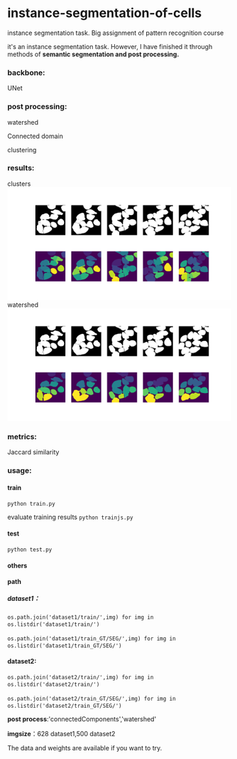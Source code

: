 # instance-segmentation-of-cells
instance segmentation task. Big assignment of pattern recognition course

it's an instance segmentation task. However, I have finished it through methods of **semantic segmentation and post processing.**

### backbone:
  UNet


### post processing:
  watershed
  
  Connected domain
  
  clustering

### results:
clusters
![clusters](https://github.com/whiteyunjie/instance-segmentation-of-cells/blob/main/clusters.png)
watershed
![images](https://github.com/whiteyunjie/instance-segmentation-of-cells/blob/main/watershed_process.png)

### metrics:
Jaccard similarity

### usage:
#### train
  `python train.py`
  
evaluate training results
  `python trainjs.py`
#### test
  `python test.py`
#### others
**path**

##### dataset1：
	os.path.join('dataset1/train/',img) for img in os.listdir('dataset1/train/')
	
  	os.path.join('dataset1/train_GT/SEG/',img) for img in os.listdir('dataset1/train_GT/SEG/')
#### dataset2:

	os.path.join('dataset2/train/',img) for img in os.listdir('dataset2/train/')
	
  	os.path.join('dataset2/train_GT/SEG/',img) for img in os.listdir('dataset2/train_GT/SEG/')
	
  
**post process**:'connectedComponents','watershed'

**imgsize**：628 dataset1,500 dataset2

The data and weights are available if you want to try.
